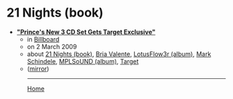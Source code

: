 # 21 Nights (book)

 - [**"Prince's New 3 CD Set Gets Target Exclusive"**](https://www.billboard.com/articles//1273749/princes-new-3-cd-set-gets-target-exclusive)<ul><li>in [Billboard](https://www.billboard.com/)</li><li>on 2 March 2009</li><li>about [21 Nights (book)](../../../topics/book/21-nights/index.md), [Bria Valente](../../../topics/bria-valente/index.md), [LotusFlow3r (album)](../../../topics/album/lotusflow3r/index.md), [Mark Schindele](../../../topics/mark-schindele/index.md), [MPLSoUND (album)](../../../topics/album/mplsound/index.md), [Target](../../../topics/target/index.md)</li><li>([mirror](https://web.archive.org/web/*/https://www.billboard.com/articles//1273749/princes-new-3-cd-set-gets-target-exclusive))</li><ul>

----

[Home](../index.md)

